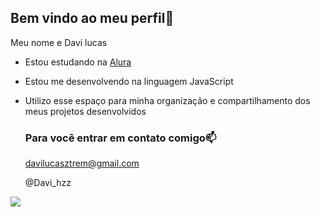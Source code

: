 ## Bem vindo ao meu perfil🐊

Meu nome e Davi lucas

- Estou estudando na [Alura](https://www.alura.com.br)
- Estou me desenvolvendo na linguagem JavaScript
- Utilizo esse espaço para minha organização e compartilhamento dos meus projetos desenvolvidos

  ### Para você entrar em contato comigo📫

  davilucasztrem@gmail.com

  @Davi_hzz



![](https://media.tenor.com/hTxAZrQq6n0AAAAi/goku-joia.gif)


